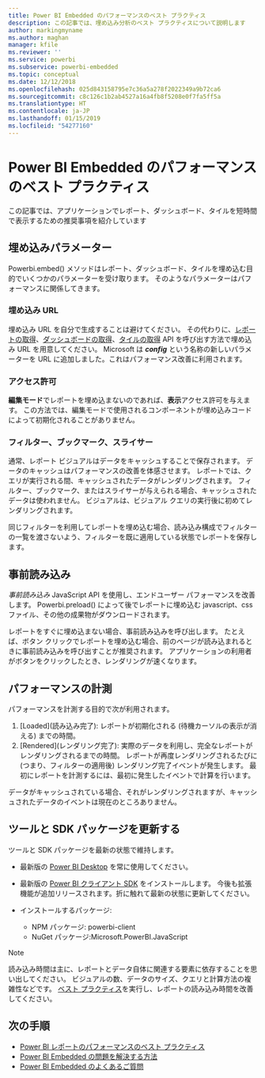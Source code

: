 ```yaml
---
title: Power BI Embedded のパフォーマンスのベスト プラクティス
description: この記事では、埋め込み分析のベスト プラクティスについて説明します
author: markingmyname
ms.author: maghan
manager: kfile
ms.reviewer: ''
ms.service: powerbi
ms.subservice: powerbi-embedded
ms.topic: conceptual
ms.date: 12/12/2018
ms.openlocfilehash: 025d843158795e7c36a5a278f2022349a9b72ca6
ms.sourcegitcommit: c8c126c1b2ab4527a16a4fb8f5208e0f7fa5ff5a
ms.translationtype: HT
ms.contentlocale: ja-JP
ms.lasthandoff: 01/15/2019
ms.locfileid: "54277160"
---
```

# <a name="power-bi-embedded-performance-best-practices"></a>Power BI Embedded のパフォーマンスのベスト プラクティス

この記事では、アプリケーションでレポート、ダッシュボード、タイルを短時間で表示するための推奨事項を紹介しています

## <a name="embed-parameters"></a>埋め込みパラメーター

Powerbi.embed() メソッドはレポート、ダッシュボード、タイルを埋め込む目的でいくつかのパラメーターを受け取ります。 そのようなパラメーターはパフォーマンスに関係してきます。

### <a name="embed-url"></a>埋め込み URL

埋め込み URL を自分で生成することは避けてください。 その代わりに、[レポートの取得](https://na01.safelinks.protection.outlook.com/?url=https%3A%2F%2Fdocs.microsoft.com%2Fen-us%2Frest%2Fapi%2Fpower-bi%2Freports%2Fgetreportsingroup&data=02%7C01%7CMark.Ghanayem%40microsoft.com%7C07ca68ceb37a48e3f3de08d64968707a%7C72f988bf86f141af91ab2d7cd011db47%7C1%7C0%7C636777110256168308&sdata=22lkqRM2w1MQfrM8dooedaPqqIU8PufTq9TT4VDzRo0%3D&reserved=0)、[ダッシュボードの取得](https://na01.safelinks.protection.outlook.com/?url=https%3A%2F%2Fdocs.microsoft.com%2Fen-us%2Frest%2Fapi%2Fpower-bi%2Fdashboards%2Fgetdashboardsingroup&data=02%7C01%7CMark.Ghanayem%40microsoft.com%7C07ca68ceb37a48e3f3de08d64968707a%7C72f988bf86f141af91ab2d7cd011db47%7C1%7C0%7C636777110256168308&sdata=nfWRgbSoXVF42Rg%2Ba9491u19uksXp%2FAyz%2Fa%2Ba7%2FCtdA%3D&reserved=0)、[タイルの取得](https://na01.safelinks.protection.outlook.com/?url=https%3A%2F%2Fdocs.microsoft.com%2Fen-us%2Frest%2Fapi%2Fpower-bi%2Fdashboards%2Fgettilesingroup&data=02%7C01%7CMark.Ghanayem%40microsoft.com%7C07ca68ceb37a48e3f3de08d64968707a%7C72f988bf86f141af91ab2d7cd011db47%7C1%7C0%7C636777110256178318&sdata=LgZ27TynNpqQJDrb3aHWGQXIS%2FzichAO9De5M2uhF1Q%3D&reserved=0) API を呼び出す方法で埋め込み URL を用意してください。 Microsoft は **_config_** という名称の新しいパラメーターを URL に追加しました。これはパフォーマンス改善に利用されます。

### <a name="permissions"></a>アクセス許可

**編集モード**でレポートを埋め込まないのであれば、**表示**アクセス許可を与えます。 この方法では、編集モードで使用されるコンポーネントが埋め込みコードによって初期化されることがありません。

### <a name="filters-bookmarks-and-slicers"></a>フィルター、ブックマーク、スライサー

通常、レポート ビジュアルはデータをキャッシュすることで保存されます。 データのキャッシュはパフォーマンスの改善を体感させます。 レポートでは、クエリが実行される間、キャッシュされたデータがレンダリングされます。 フィルター、ブックマーク、またはスライサーが与えられる場合、キャッシュされたデータは使われません。 ビジュアルは、ビジュアル クエリの実行後に初めてレンダリングされます。

同じフィルターを利用してレポートを埋め込む場合、読み込み構成でフィルターの一覧を渡さないよう、フィルターを既に適用している状態でレポートを保存します。

## <a name="preload"></a>事前読み込み

*事前読み込み* JavaScript API を使用し、エンドユーザー パフォーマンスを改善します。
Powerbi.preload() によって後でレポートに埋め込む javascript、css ファイル、その他の成果物がダウンロードされます。

レポートをすぐに埋め込まない場合、事前読み込みを呼び出します。 たとえば、ボタン クリックでレポートを埋め込む場合、前のページが読み込まれるときに事前読み込みを呼び出すことが推奨されます。 アプリケーションの利用者がボタンをクリックしたとき、レンダリングが速くなります。

## <a name="measure-performance"></a>パフォーマンスの計測

パフォーマンスを計測する目的で次が利用されます。

1. [Loaded]\(読み込み完了\): レポートが初期化される (待機カーソルの表示が消える) までの時間。
2. [Rendered]\(レンダリング完了\): 実際のデータを利用し、完全なレポートがレンダリングされるまでの時間。 レポートが再度レンダリングされるたびに (つまり、フィルターの適用後) レンダリング完了イベントが発生します。 最初にレポートを計測するには、最初に発生したイベントで計算を行います。

データがキャッシュされている場合、それがレンダリングされますが、キャッシュされたデータのイベントは現在のところありません。

## <a name="update-tools-and-sdk-packages"></a>ツールと SDK パッケージを更新する

ツールと SDK パッケージを最新の状態で維持します。

* 最新版の [Power BI Desktop](https://powerbi.microsoft.com/en-us/desktop/) を常に使用してください。

* 最新版の [Power BI クライアント SDK](https://github.com/Microsoft/PowerBI-JavaScript) をインストールします。 今後も拡張機能が追加リリースされます。折に触れて最新の状態に更新してください。

* インストールするパッケージ:
    * NPM パッケージ: powerbi-client
    * NuGet パッケージ:Microsoft.PowerBI.JavaScript

> [!Note]
> 読み込み時間は主に、レポートとデータ自体に関連する要素に依存することを思い出してください。 ビジュアルの数、データのサイズ、クエリと計算方法の複雑性などです。 [ベスト プラクティス](../power-bi-reports-performance.md)を実行し、レポートの読み込み時間を改善してください。

## <a name="next-steps"></a>次の手順

* [Power BI レポートのパフォーマンスのベスト プラクティス](../power-bi-reports-performance.md)
* [Power BI Embedded の問題を解決する方法](embedded-troubleshoot.md)
* [Power BI Embedded のよくあるご質問](embedded-faq.md)
